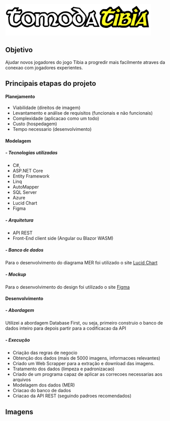 ![Preview1](./GitHubUtils/imgs/logo_grande.png)  

## Objetivo

Ajudar novos jogadores  do jogo Tibia a progredir mais facilmente atraves da conexao com jogadores experientes. 
 
## Principais etapas do projeto  

#### Planejamento

- Viabilidade (direitos de imagem)
- Levantamento e análise de requisitos (funcionais e não funcionais)
- Complexidade (aplicacao como um todo)
- Custo (hospedagem)
- Tempo necessario (desenvolvimento)

#### Modelagem
##### - Tecnologias utilizadas
- C#,
- ASP.NET Core
- Entity Framework
- Linq
- AutoMapper
- SQL Server
- Azure
- Lucid Chart
- Figma

##### - Arquitetura
- API REST
- Front-End client side (Angular ou Blazor WASM)


##### - Banco de dados
Para o desenvolvimento do diagrama MER foi utilizado o site [Lucid Chart](https://www.lucidchart.com/ "Lucid Chart")

##### - Mockup
Para o desenvolvimento do design foi utilizado o site [Figma](http://https://www.figma.com/ "Figma")


#### Desenvolvimento
##### - Abordagem
Utilizei a abordagem Database First, ou seja, primeiro construio o banco de dados inteiro para depois partir para a codificacao da API

##### - Execução
- Criação das regras de negocio
- Obtenção dos dados (mais de 5000 imagens, informacoes relevantes)
 - Criado um Web Scrapper para a extração e download das imagens.
- Tratamento dos dados (limpeza e padronizacao)
 -  Criado de um programa capaz de aplicar as correcoes necessarias aos arquivos
- Modelagem dos dados (MER)
- Criacao do banco de dados
- Criacao da API REST (seguindo padroes recomendados)

## Imagens

